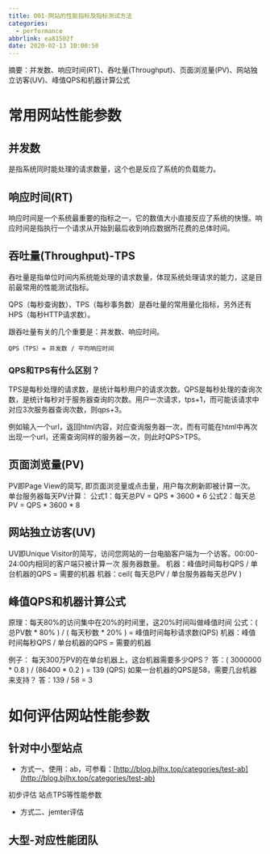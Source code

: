 ```yaml
---
title: 001-网站的性能指标及指标测试方法
categories:
  - performance
abbrlink: ea81502f
date: 2020-02-13 10:00:50
---
```


摘要：并发数、响应时间(RT)、吞吐量(Throughput)、页面浏览量(PV)、网站独立访客(UV)、峰值QPS和机器计算公式

<!-- more -->

# 常用网站性能参数

## 并发数

是指系统同时能处理的请求数量，这个也是反应了系统的负载能力。

## 响应时间(RT)
响应时间是一个系统最重要的指标之一，它的数值大小直接反应了系统的快慢。响应时间是指执行一个请求从开始到最后收到响应数据所花费的总体时间。

## 吞吐量(Throughput)-TPS
吞吐量是指单位时间内系统能处理的请求数量，体现系统处理请求的能力，这是目前最常用的性能测试指标。

QPS（每秒查询数）、TPS（每秒事务数）是吞吐量的常用量化指标，另外还有HPS（每秒HTTP请求数）。

跟吞吐量有关的几个重要是：并发数、响应时间。
```
QPS（TPS）= 并发数 / 平均响应时间
```

### QPS和TPS有什么区别？
TPS是每秒处理的请求数，是统计每秒用户的请求次数。QPS是每秒处理的查询次数，是统计每秒对于服务器查询的次数。用户一次请求，tps+1，而可能该请求中对应3次服务器查询次数，则qps+3。

例如输入一个url，返回html内容，对应查询服务器一次，而有可能在html中再次出现一个url，还需查询同样的服务器一次，则此时QPS>TPS。

## 页面浏览量(PV)

PV即Page View的简写, 即页面浏览量或点击量，用户每次刷新即被计算一次。
单台服务器每天PV计算：
公式1：每天总PV = QPS * 3600 * 6
公式2：每天总PV = QPS * 3600 * 8

## 网站独立访客(UV)
UV即Unique Visitor的简写，访问您网站的一台电脑客户端为一个访客。00:00-24:00内相同的客户端只被计算一次
服务器数量。
机器：峰值时间每秒QPS / 单台机器的QPS = 需要的机器
机器：ceil( 每天总PV / 单台服务器每天总PV )

## 峰值QPS和机器计算公式
原理：每天80%的访问集中在20%的时间里，这20%时间叫做峰值时间
公式：( 总PV数 * 80% ) / ( 每天秒数 * 20% ) = 峰值时间每秒请求数(QPS)
机器：峰值时间每秒QPS / 单台机器的QPS = 需要的机器

例子：
每天300万PV的在单台机器上，这台机器需要多少QPS？
答：( 3000000 * 0.8 ) / (86400 * 0.2 ) = 139 (QPS)
如果一台机器的QPS是58，需要几台机器来支持？
答：139 / 58 = 3

# 如何评估网站性能参数

## 针对中小型站点
- 方式一、使用：ab，可参看：[http://blog.bjlhx.top/categories/test-ab](http://blog.bjlhx.top/categories/test-ab)

初步评估 站点TPS等性能参数

- 方式二、jemter评估

## 大型-对应性能团队






